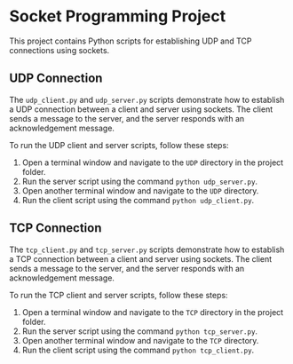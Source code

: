 # Socket Programming Project

This project contains Python scripts for establishing UDP and TCP connections using sockets.

## UDP Connection

The `udp_client.py` and `udp_server.py` scripts demonstrate how to establish a UDP connection between a client and server using sockets. The client sends a message to the server, and the server responds with an acknowledgement message.

To run the UDP client and server scripts, follow these steps:

1. Open a terminal window and navigate to the `UDP` directory in the project folder.
2. Run the server script using the command `python udp_server.py`.
3. Open another terminal window and navigate to the `UDP` directory.
4. Run the client script using the command `python udp_client.py`.

## TCP Connection

The `tcp_client.py` and `tcp_server.py` scripts demonstrate how to establish a TCP connection between a client and server using sockets. The client sends a message to the server, and the server responds with an acknowledgement message.

To run the TCP client and server scripts, follow these steps:

1. Open a terminal window and navigate to the `TCP` directory in the project folder.
2. Run the server script using the command `python tcp_server.py`.
3. Open another terminal window and navigate to the `TCP` directory.
4. Run the client script using the command `python tcp_client.py`.
